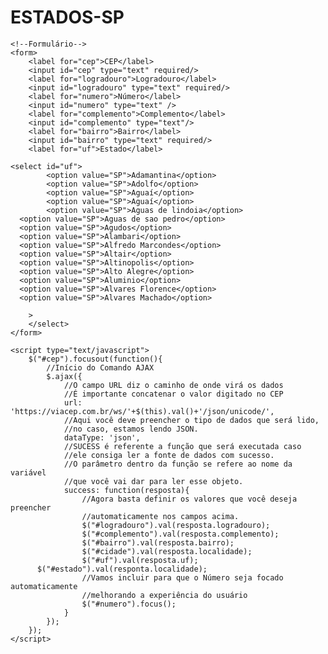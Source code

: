 # ESTADOS-SP

<!doctype html>
<html>
<head>
<meta charset="utf-8">
<title>Teste</title>
</head>

<body>
	<!--Importando Script Jquery-->
	<script type="text/javascript" src="https://code.jquery.com/jquery-3.2.1.min.js"></script>

	<!--Formulário-->
	<form>
		<label for="cep">CEP</label>
		<input id="cep" type="text" required/>
		<label for="logradouro">Logradouro</label>
		<input id="logradouro" type="text" required/>
		<label for="numero">Número</label>
		<input id="numero" type="text" />
		<label for="complemento">Complemento</label>
		<input id="complemento" type="text"/>
		<label for="bairro">Bairro</label>
		<input id="bairro" type="text" required/>
		<label for="uf">Estado</label>
		
    <select id="uf">
			<option value="SP">Adamantina</option>
			<option value="SP">Adolfo</option>
			<option value="SP">Aguaí</option>
			<option value="SP">Aguaí</option>
			<option value="SP">Aguas de lindoia</option>
      <option value="SP">Aguas de sao pedro</option>
      <option value="SP">Agudos</option>
      <option value="SP">Alambari</option>
      <option value="SP">Alfredo Marcondes</option>
      <option value="SP">Altair</option>
      <option value="SP">Altinopolis</option>
      <option value="SP">Alto Alegre</option>
      <option value="SP">Aluminio</option>
      <option value="SP">Alvares Florence</option>
      <option value="SP">Alvares Machado</option>
     	    
		>
		</select>
	</form>
	
	<script type="text/javascript">
		$("#cep").focusout(function(){
			//Início do Comando AJAX
			$.ajax({
				//O campo URL diz o caminho de onde virá os dados
				//É importante concatenar o valor digitado no CEP
				url: 'https://viacep.com.br/ws/'+$(this).val()+'/json/unicode/',
				//Aqui você deve preencher o tipo de dados que será lido,
				//no caso, estamos lendo JSON.
				dataType: 'json',
				//SUCESS é referente a função que será executada caso
				//ele consiga ler a fonte de dados com sucesso.
				//O parâmetro dentro da função se refere ao nome da variável
				//que você vai dar para ler esse objeto.
				success: function(resposta){
					//Agora basta definir os valores que você deseja preencher
					//automaticamente nos campos acima.
					$("#logradouro").val(resposta.logradouro);
					$("#complemento").val(resposta.complemento);
					$("#bairro").val(resposta.bairro);
					$("#cidade").val(resposta.localidade);
					$("#uf").val(resposta.uf);
          $("#estado").val(responta.localidade);
					//Vamos incluir para que o Número seja focado automaticamente
					//melhorando a experiência do usuário
					$("#numero").focus();
				}
			});
		});
	</script>
</body>
</html>
